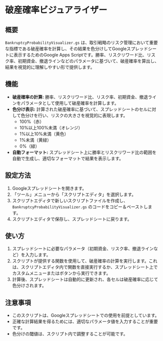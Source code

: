 # 破産確率ビジュアライザー

## 概要
`BankruptcyProbabilityVisualizer.gs` は、取引戦略のリスク管理において重要な指標である破産確率を計算し、その結果を色分けしてGoogleスプレッドシートに表示するためのGoogle Apps Scriptです。勝率、リスクリワード比、リスク率、初期資金、撤退ラインなどのパラメータに基づいて、破産確率を算出し、結果を視覚的に理解しやすい形で提供します。

## 機能
- **破産確率の計算:** 勝率、リスクリワード比、リスク率、初期資金、撤退ラインをパラメータとして使用して破産確率を計算します。
- **色分け表示:** 計算された破産確率に基づいて、スプレッドシートのセルに対して色分けを行い、リスクの大きさを視覚的に表現します。
  - 100%（赤）
  - 10%以上100%未満（オレンジ）
  - 1%以上10%未満（黄色）
  - 1%未満（黄緑）
  - 0%（緑）
- **自動フォーマット:** スプレッドシート上に勝率とリスクリワード比の範囲を自動で生成し、適切なフォーマットで結果を表示します。

## 設定方法
1. Googleスプレッドシートを開きます。
2. 「ツール」メニューから「スクリプトエディタ」を選択します。
3. スクリプトエディタで新しいスクリプトファイルを作成し、`BankruptcyProbabilityVisualizer.gs` のコードをコピー＆ペーストします。
4. スクリプトエディタで保存し、スプレッドシートに戻ります。

## 使い方
1. スプレッドシートに必要なパラメータ（初期資金、リスク率、撤退ラインなど）を入力します。
2. スクリプトが提供する関数を使用して、破産確率の計算を実行します。これは、スクリプトエディタ内で関数を直接実行するか、スプレッドシート上でカスタムメニューまたはボタンから実行できます。
3. 計算後、スプレッドシートは自動的に更新され、各セルは破産確率に応じて色分けされます。

## 注意事項
- このスクリプトは、Googleスプレッドシートでの使用を前提としています。
- 正確な計算結果を得るためには、適切なパラメータ値を入力することが重要です。
- 色分けの閾値は、スクリプト内で調整することが可能です。
